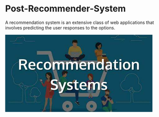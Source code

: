 # Post-Recommender-System
A recommendation system is an extensive class of web applications that involves predicting the user responses to the options.

![](Recommendation-image.jpg)
